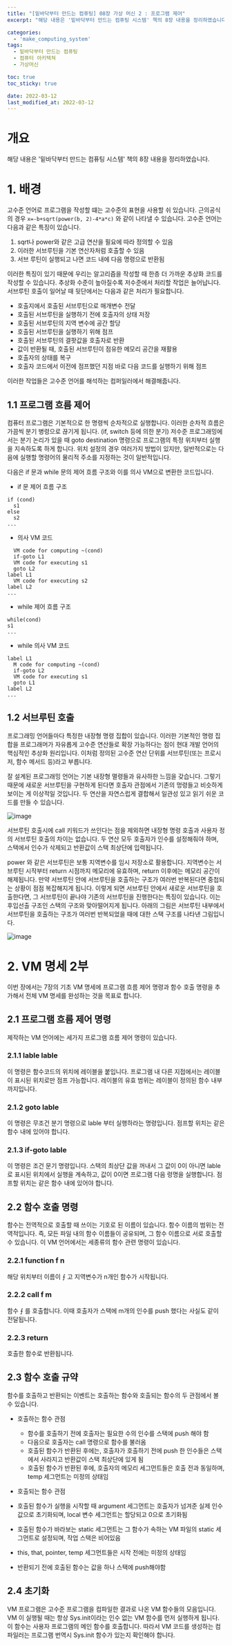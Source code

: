 ```yaml
---
title: "[밑바닥부터 만드는 컴퓨팅] 08장 가상 머신 2 : 프로그램 제어"
excerpt: "해당 내용은 '밑바닥부터 만드는 컴퓨팅 시스템' 책의 8장 내용을 정리하였습니다. "

categories:
  - 'make_computing_system'
tags:
  - 밑바닥부터 만드는 컴퓨팅
  - 컴퓨터 아키텍쳐
  - 가상머신

toc: true
toc_sticky: true

date: 2022-03-12
last_modified_at: 2022-03-12
---
```


# 개요 

해당 내용은 '밑바닥부터 만드는 컴퓨팅 시스템' 책의 8장 내용을 정리하였습니다.

# 1. 배경 

고수준 언어로 프로그램을 작성할 떄는 고수준의 표현을 사용할 쉬 있습니다. 
근의공식의 경우 `x=-b+sqrt(power(b, 2)-4*a*c)` 와 같이 나타낼 수 있습니다. 
고수준 언어는 다음과 같은 특징이 있습니다. 

1. sqrt나 power와 같은 고급 연산을 필요에 따라 정의할 수 있음
1. 이러한 서브루틴을 기본 연산자처럼 호출할 수 있음 
1. 서브 루틴이 실행되고 나면 코드 내에 다음 명령으로 반환됨

이러한 특징이 있기 때문에 우리는 알고리즘을 작성할 때 한층 더 가까운 추상화 코드를 작성할 수 있습니다. 
추상화 수준이 높아질수록 저수준에서 처리할 작업은 늘어납니다. 
서브루틴 호출이 일어날 때 뒷단에서는 다음과 같은 처리가 필요합니다. 

* 호출지에서 호출된 서브루틴으로 매개변수 전달 
* 호출된 서브루틴을 실행하기 전에 호출자의 상태 저장
* 호출된 서브루틴의 지역 변수에 공간 할당
* 호출된 서브루틴을 실행하기 위해 점프
* 호출된 서브루틴의 결팟값을 호출자로 반환
* 값이 반환될 때, 호출된 서브루틴이 점유한 메모리 공간을 재활용
* 호출자의 상태를 복구
* 호출자 코드에서 이전에 점프했던 지점 바로 다음 코드를 실행하기 위해 점프

이러한 작업들은 고수준 언어를 해석하는 컴퍼일러에서 해결해줍니다. 

## 1.1 프로그램 흐름 제어 

컴퓨터 프로그램은 기본적으로 한 명령씩 순차적으로 실행합니다. 
이러한 순차적 흐름은 가끔씩 분기 병령으로 끊기게 됩니다. (if, switch 등에 의한 분기)
저수준 프로그래밍에서는 분기 논리가 있을 때 goto destination 명령으로 프로그램의 특정 위치부터 실행을 지속하도록 하게 합니다. 
위치 설정의 경우 여러가지 방법이 있지만,  일반적으로는 다음에 실행할 명령어의 물리적 주소를 지정하는 것이 일반적입니다. 

다음은 if 문과 while 문의 제어 흐름 구조와 이를 의사 VM으로 변환한 코드입니다. 

* if 문 제어 흐름 구조 
```
if (cond)
  s1
else
  s2
...
```
* 의사 VM 코드 
```
  VM code for computing ~(cond)
  if-goto L1
  VM code for executing s1
  goto L2
label L1
  VM code for executing s2
label L2
...
```
* while 제어 흐름 구조 
```
while(cond)
s1 
...
```
* while 의사 VM 코드 
```
label L1
  M code for computing ~(cond)
  if-goto L2
  VM code for executing s1
  goto L1
label L2
...
```

## 1.2 서브루틴 호출 

프로그래밍 언어들마다 특정한 내장형 명령 집합이 있습니다. 
이러한 기본적인 명령 집합을 프로그래머가 자유롭게 고수준 연산들로 확장 가능하다는 점이 현대 개발 언어의 핵심적인 추상화 원리입니다. 
이처럼 정의된 고수준 연산 단위를 서브루틴(또는 프로시저, 함수 메서드 등)라고 부릅니다. 

잘 설계된 프로그래밍 언어는 기본 내장형 멸령들과 유사하한 느낌을 갖습니다. 
그렇기때문에 새로운 서브루틴을 구현하게 된다면 호출자 관점에서 기존의 멍령들고 비슷하게 보이는 게 이상적일 것입니다. 
두 연산을 자연스럽게 결합해서 일관성 있고 읽기 쉬운 코드를 만들 수 있습니다. 

![image](https://user-images.githubusercontent.com/35713051/160242972-6718aacc-9fa2-4275-96f8-7c8272329281.png)

서브루틴 호출시에 call 키워드가 쓰인다는 점을 제외하면 내장형 명령 호출과 사용자 정의 서브루틴 호출의 차이는 없습니다. 
두 연산 모두 호출자가 인수를 설정해줘야 하며, 스택에서 인수가 삭제되고 반환값이 스택 최상단에 입력됩니다. 

power 와 같은 서브루틴은 보통 지역변수를 임시 저장소로 활용합니다. 
지역변수는 서브루틴 시작부터 return 시점까지 메모리에 유효하며, return 이후에는 메모리 공간이 해제됩니다. 
만약 서브루틴 안에 서브루틴을 호출하는 구조가 여러번 반복된다면 중첩되는 상황이 점점 복잡해지게 됩니다. 
이렇게 되면 서브루틴 안에서 새로운 서브루틴을 호출한다면, 그 서브루틴이 끝나야 기존의 서브루틴을 진행한다는 특징이 있습니다.
이는 후입선출 구조인 스택의 구조와 맞아떨어지게 됩니다. 
아래의 그림은 서브루틴 내부에서 서브루틴을 호출하는 구조가 여러번 반복되었을 때에 대한 스택 구조를 나타낸 그림입니다. 

![image](https://user-images.githubusercontent.com/35713051/160242979-1e08611b-6b00-4abe-a350-cbe2180e45d5.png)

# 2. VM 명세 2부 

이번 장에서는 7장의 기초 VM 명세에 프로그램 흐름 제어 명령과 함수 호출 명령을 추가해서 전체 VM 명세를 완성하는 것을 목표로 합니다. 

## 2.1 프로그램 흐름 제어 명령 

제작하는 VM 언어에는 세가지 프로그램 흐름 제어 명령이 있습니다. 

### 2.1.1 lable lable

이 명령은 함수코드의 위치에 레이블을 붙입니다. 
프로그램 내 다른 지접에서는 레이블이 표시된 위치로만 점프 가능합니다. 
레이블의 유효 범위는 레이블이 정의된 함수 내부까지입니다. 

### 2.1.2 goto lable

이 명령은 무조건 분기 명령으로 lable 부터 실행하라는 명령입니다. 
점프할 위치는 같은 함수 내에 있어야 합니다. 

### 2.1.3 if-goto lable

이 명령은 조건 문기 명령입니다. 
스택의 최상단 값을 꺼내서 그 값이 0이 아니면 lable 로 표시된 위치에서 실행을 계속하고, 값이 0이면 프로그램 다음 령명을 실행합니다. 
점프할 위치는 같은 함수 내에 있어야 합니다. 

## 2.2 함수 호출 명령 

함수는 전역적으로 호출할 때 쓰이는 기호로 된 이름이 있습니다. 
함수 이름의 범위는 전역적입니다. 
즉, 모든 파일 내의 함수 이름들이 공유되며, 그 함수 이름으로 서로 호출할 수 있습니다. 
이 VM 언어에서는 세종류의 함수 관련 명령이 있습니다. 

### 2.2.1 function f n

해당 위치부터 이름이 ⨍ 고 지역변수가 n개인 함수가 시작됩니다. 

### 2.2.2 call f m

함수 ⨍ 를 호출합니다. 이때 호출자가 스택에 m개의 인수를 push 했다는 사실도 같이 전달됩니다. 

### 2.2.3 return 

호출한 함수로 반환됩니다. 

## 2.3 함수 호출 규약 

함수를 호출하고 반환되는 이벤트는 호출하는 함수와 호출되는 함수의 두 관점에서 볼 수 있습니다. 

* 호출하는 함수 관점
  * 함수를 호출하기 전에 호출자는 필요한 수의 인수를 스택에 push 해야 함
  * 다음으로 호출자는 call 명령으로 함수를 불러옴 
  * 호출된 함수가 반환된 후에는, 호출자가 호출하기 전에 push 한 인수들은 스택에서 사라지고 반환값이 스택 최상단에 있게 됨 
  * 호출된 함수가 반환된 후에, 호출자의 메모리 세그먼트들은 호출 전과 동일하며, temp 세그먼트는 미정의 상태임

*  호출되는 함수 관점
  * 호출된 함수가 실행을 시작할 때 argument 세그먼트는 호출자가 넘겨준 실제 인수 값으로 초기화되며, local 변수 세그먼트는 할당되고 0으로 초기화됨
  * 호출된 함수가 바라보는 static 세그먼트는 그 함수가 속하는 VM 파일의 static 세그먼트로 설정되며, 작업 스택은 비어있음 
  * this, that, pointer, temp 세그먼트들은 시작 전에는 미정의 상태임 
  * 반환되기 전에 호출된 함수는 값을 하나 스택에 push해야함

## 2.4 초기화 

VM 프로그램은 고수준 프로그램을 컴파일한 결과로 나온 VM 함수들의 모음입니다. 
VM 이 실행될 때는 항상 Sys.init이라는 인수 없는 VM  함수를 먼저 실행하게 됩니다. 
이 함수는 사용자 프로그램의 메인 함수를 호출합니다. 
따라서 VM  코드를 생성하는 컴파일러는 프로그램 번역시 Sys.init 함수가 있는지 확인해야 합니다. 
